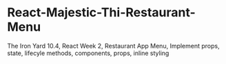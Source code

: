# React-Majestic-Thi-Restaurant-Menu
The Iron Yard 10.4, React Week 2, Restaurant App Menu, Implement props, state, lifecyle methods, components, props, inline styling
